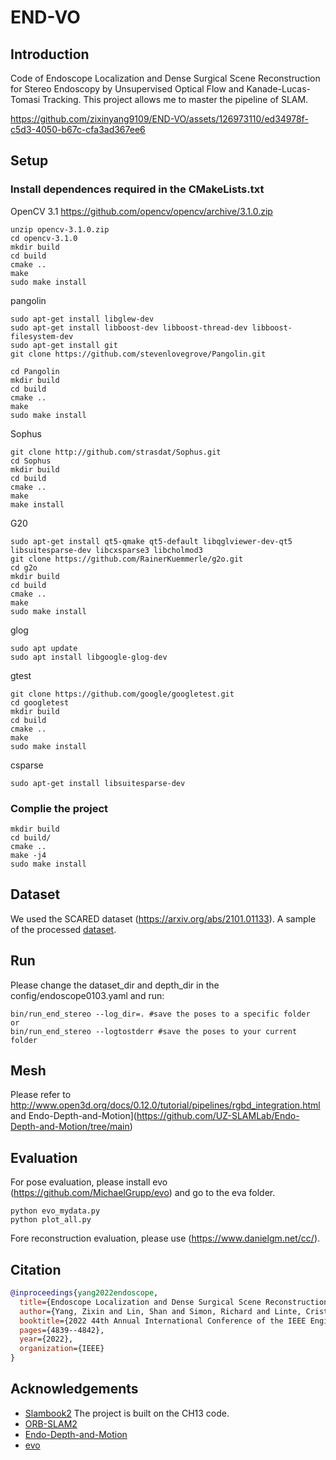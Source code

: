 # END-VO

## Introduction

Code of Endoscope Localization and Dense Surgical Scene Reconstruction for Stereo Endoscopy by Unsupervised Optical Flow and Kanade-Lucas-Tomasi Tracking. This project allows me to master the pipeline of SLAM.


https://github.com/zixinyang9109/END-VO/assets/126973110/ed34978f-c5d3-4050-b67c-cfa3ad367ee6



## Setup
### Install dependences required in the CMakeLists.txt
OpenCV 3.1 https://github.com/opencv/opencv/archive/3.1.0.zip
```
unzip opencv-3.1.0.zip
cd opencv-3.1.0
mkdir build
cd build 
cmake ..
make
sudo make install
```
pangolin
```
sudo apt-get install libglew-dev  
sudo apt-get install libboost-dev libboost-thread-dev libboost-filesystem-dev
sudo apt-get install git
git clone https://github.com/stevenlovegrove/Pangolin.git

cd Pangolin
mkdir build
cd build 
cmake ..
make
sudo make install
```

Sophus
```
git clone http://github.com/strasdat/Sophus.git
cd Sophus
mkdir build
cd build 
cmake ..
make
make install
```

G20
```
sudo apt-get install qt5-qmake qt5-default libqglviewer-dev-qt5 libsuitesparse-dev libcxsparse3 libcholmod3
git clone https://github.com/RainerKuemmerle/g2o.git
cd g2o
mkdir build
cd build 
cmake ..
make
sudo make install
```

glog
```
sudo apt update
sudo apt install libgoogle-glog-dev
```

gtest
```
git clone https://github.com/google/googletest.git
cd googletest
mkdir build
cd build
cmake ..
make
sudo make install

```

csparse
```
sudo apt-get install libsuitesparse-dev
```

### Complie the project
```
mkdir build
cd build/
cmake ..
make -j4
sudo make install
```


## Dataset
We used the SCARED dataset (https://arxiv.org/abs/2101.01133).
A sample of the processed [dataset](https://drive.google.com/file/d/1gj_dGt9zgMFTODcUD4dDv-MnWeSFqcC_/view?usp=sharing).

## Run
Please change the dataset_dir and depth_dir in the config/endoscope0103.yaml and run:

```
bin/run_end_stereo --log_dir=. #save the poses to a specific folder
or
bin/run_end_stereo --logtostderr #save the poses to your current folder
```

## Mesh
Please refer to http://www.open3d.org/docs/0.12.0/tutorial/pipelines/rgbd_integration.html and Endo-Depth-and-Motion](https://github.com/UZ-SLAMLab/Endo-Depth-and-Motion/tree/main)

## Evaluation

For pose evaluation, please install evo (https://github.com/MichaelGrupp/evo) and go to the eva folder.
```
python evo_mydata.py
python plot_all.py
```
Fore reconstruction evaluation, please use (https://www.danielgm.net/cc/).


## Citation

```bibtex
@inproceedings{yang2022endoscope,
  title={Endoscope Localization and Dense Surgical Scene Reconstruction for Stereo Endoscopy by Unsupervised Optical Flow and Kanade-Lucas-Tomasi Tracking},
  author={Yang, Zixin and Lin, Shan and Simon, Richard and Linte, Cristian A},
  booktitle={2022 44th Annual International Conference of the IEEE Engineering in Medicine \& Biology Society (EMBC)},
  pages={4839--4842},
  year={2022},
  organization={IEEE}
}
```


## Acknowledgements
- [Slambook2](https://github.com/gaoxiang12/slambook2/tree/master) The project is built on the CH13 code.
- [ORB-SLAM2](https://github.com/raulmur/ORB_SLAM2)
- [Endo-Depth-and-Motion](https://github.com/UZ-SLAMLab/Endo-Depth-and-Motion/tree/main)
- [evo](https://github.com/MichaelGrupp/evo)

